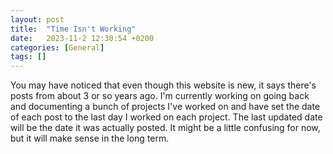 ```yaml
---
layout: post
title:  "Time Isn't Working"
date:   2023-11-2 12:30:54 +0200
categories: [General]
tags: []
---
```

You may have noticed that even though this website is new, it says there's posts from about 3 or so years ago. I'm currently working on going back and documenting a bunch of projects I've worked on and have set the date of each post to the last day I worked on each project. The last updated date will be the date it was actually posted. It might be a little confusing for now, but it will make sense in the long term.
